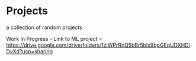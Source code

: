# Projects
a collection of random projects

Work In Progress - Link to ML project = https://drive.google.com/drive/folders/1ziWPrRnQ5bBr5blx9bpGEqUDXHDiDvXd?usp=sharing
